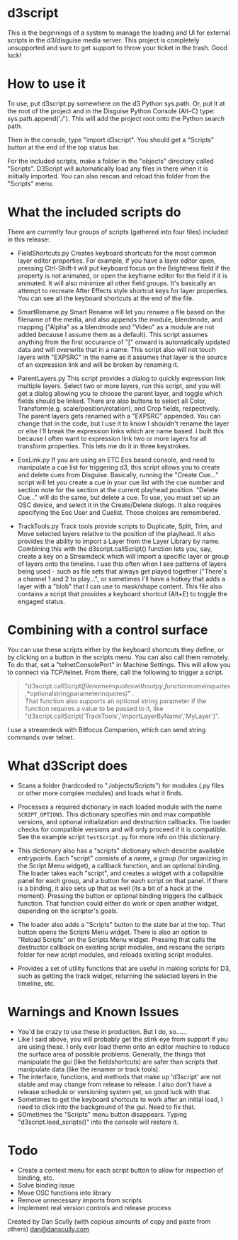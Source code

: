 # d3script
This is the beginnings of a system to manage the loading and UI for external scripts in the d3/disguise media server.  This project is completely unsupported and sure to get support to throw your ticket in the trash.  Good luck!

# How to use it
To use, put d3script.py somewhere on the d3 Python sys.path.  Or, put it at the root of the project and in the Disguise Python Console (Alt-C) type:
sys.path.append('./').  This will add the project root onto the Python search path.

Then in the console, type "import d3script".  You should get a "Scripts" button at the end of the top status bar.

For the included scripts, make a folder in the "objects" directory called "Scripts".  D3Script will automatically load any files in there when it is iniitially imported.  You can also rescan and reload this folder from the "Scripts" menu.


# What the included scripts do
There are currently four groups of scripts (gathered into four files) included in this release:

- FieldShortcuts.py
Creates keyboard shortcuts for the most common layer editor properties.  For example, if you have a layer editor open, pressing Ctrl-Shift-t will put keyboard focus on the Brightness field if the property is not animated, or open the keyframe editor for the field if it is animated.  It will also minimize all other field groups.  It's basically an attempt to recreate After Effects style shortcut keys for layer properties.  You can see all the keyboard shortcuts at the end of the file.

- SmartRename.py
Smart Rename will let you rename a file based on the filename of the media, and also appends the module, blendmode, and mapping ("Alpha" as a blendmode and "Video" as a module are not added because I assume them as a default).  This script assumes anything from the first occurance of "[" onward is automatically updated data and will overwrite that in a name.  This script also will not touch layers with "EXPSRC" in the name as it assumes that layer is the source of an expression link and will be broken by renaming it.

- ParentLayers.py
This script provides a dialog to quickly expression link multiple layers.  Select two or more layers, run this script, and you will get a dialog allowing you to choose the parent layer, and toggle which fields should be linked.  There are also buttons to select all Color, Transform(e.g. scale/position/rotation), and Crop fields, respectively.  The parent layers gets renamed with a "EXPSRC" appended.  You can change that in the code, but I use it to know I shouldn't rename the layer or else I'll break the expression links which are name based. I built this because I often want to expression link two or more layers for all transform properties.  This lets me do it in three keystrokes.

- EosLink.py
If you are using an ETC Eos based console, and need to manipulate a cue list for triggering d3, this script allows you to create and delete cues from Disguise.  Basically, running the "Create Cue..." script will let you create a cue in your cue list with the cue number and section note for the section at the current playhead position.  "Delete Cue..." will do the same, but delete a cue.  To use, you must set up an OSC device, and select it in the Create/Delete dialogs.  It also requires specifying the Eos User and Cuelist.  Those choices are remembered. 

- TrackTools.py
Track tools provide scripts to Duplicate, Split, Trim, and Move selected layers relative to the position of the playhead.  It also provides the ability to import a Layer from the Layer Library by name.  Combining this with the d3script.callScript() function lets you, say, create a key on a Streamdeck which will import a specific layer or group of layers onto the timeline.  I use this often when I see patterns of layers being used - such as file sets that always get played together ("There's a channel 1 and 2 to play...", or sometimes I'll have a hotkey that adds a layer with a "blob" that I can use to mask/shape content.  This file also contains a script that provides a keyboard shortcut (Alt+E) to toggle the engaged status.

# Combining with a control surface
You can use these scripts either by the keyboard shortcuts they define, or by clicking on a button in the scripts menu.  You can also call them remotely.  To do that, set a "telnetConsolePort" in Machine Settings.  This will allow you to connect via TCP/telnet. From there, call the following to trigger a script.
> "d3script.callScript(*filenameinquoteswithoutpy*,*functionnameinquotes*,*optionalstringparameterinquotes)" .  
That function also supports an optional string parameter if the function requires a value to be passed to it, like 
> "d3script.callScript('TrackTools','importLayerByName','MyLayer')".

I use a streamdeck with Bitfocus Companion, which can send string commands over telnet.

# What d3Script does
- Scans a folder (hardcoded to "./objects/Scripts") for modules (.py files or other more complex modules) and loads what it finds. 

- Processes a required dictionary in each loaded module with the name `SCRIPT_OPTIONS`.  This dictionary specifies min and max compatible versions, and optional initialization and destruction callbacks.  The loader checks for compatible versions and will only proceed if it is compatible.  See the example script `testScript.py` for more info on this dictionary.

- This dictionary also has a "scripts" dictionary which describe available entrypoints.  Each "script" consists of a name, a group (for organizing in the Script Menu widget), a callback function, and an optional binding.  The loader takes each "script", and creates a widget with a collapsible panel for each group, and a button for each script on that panel.  If there is a binding, it also sets up that as well (its a bit of a hack at the moment).  Pressing the button or optional binding triggers the callback function.  That function could either do work or open another widget, depending on the scripter's goals.

- The loader also adds a "Scripts" button to the state bar at the top. That button opens the Scripts Menu widget.  There is also an option to "Reload Scripts" on the Scripts Menu widget.  Pressing that calls the destructor callback on existing script modules, and rescans the scripts folder for new script modules, and reloads existing script modules.

- Provides a set of utility functions that are useful in making scripts for D3, such as getting the track widget, returning the selected layers in the timeline, etc.


# Warnings and Known Issues
- You'd be crazy to use these in production.  But I do, so......
- Like I said above, you will probably get the stink eye from support if you are using these.  I only ever load themn onto an editor machine to reduce the surface area of possible problems.  Generally, the things that manipulate the gui (like the fieldshortcuts) are safer than scripts that manipulate data (like the renamer or track tools).  
- The interface, functions, and methods that make up 'd3script' are not stable and may change from release to release.  I also don't have a release schedule or versioning system yet, so good luck with that.
- Sometimes to get the keyboard shortcuts to work after an initial load, I need to click into the background of the gui.  Need to fix that.
- SOmetimes the "Scripts" menu button disappears.  Typing "d3script.load_scripts()" into the console will restore it.


# Todo
- Create a context menu for each script button to allow for inspection of binding, etc.
- Solve binding issue
- Move OSC functions into library
- Remove unnecessary imports from scripts
- Implement real version controls and release process


Created by Dan Scully (with copious amounts of copy and paste from others)
dan@danscully.com
